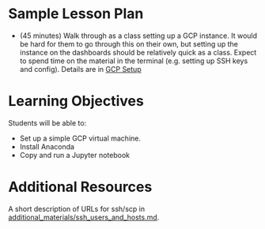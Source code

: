 # Sample Lesson Plan

- (45 minutes) Walk through as a class setting up a GCP instance. It would be hard for them to go through this on their own, but setting up the instance on the dashboards should be relatively quick as a class. Expect to spend time on the material in the terminal (e.g. setting up SSH keys and config). Details are in [GCP Setup](gcp-setup.md)


# Learning Objectives

Students will be able to:
- Set up a simple GCP virtual machine.
- Install Anaconda
- Copy and run a Jupyter notebook 

# Additional Resources

A short description of URLs for ssh/scp in [additional_materials/ssh_users_and_hosts.md](additional_materials/ssh_users_and_hosts.md).